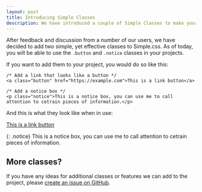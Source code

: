 ```yaml
---
layout: post
title: Introducing Simple Classes
description: We have introduced a couple of Simple Classes to make your life easier.
---
```


After feedback and discussion from a number of our users, we have decided to add two simple, yet effective classes to Simple.css. As of today, you will be able to use the `.button` and `.notice` classes in your projects.

If you want to add them to your project, you would do so like this:

```
/* Add a link that looks like a button */
<a class="button" href="https://example.com">This is a link button</a>

/* Add a notice box */
<p class="notice">This is a notice box, you can use me to call attention to cetrain pieces of information.</p>
```
And this is what they look like when in use:

<a class="button" href="https://example.com">This is a link button</a>

{: .notice}
This is a notice box, you can use me to call attention to cetrain pieces of information.

## More classes?

If you have any ideas for additional classes or features we can add to the project, please [create an issue on GitHub](https://github.com/kevquirk/simple.css/issues).
